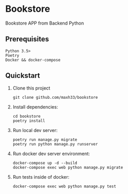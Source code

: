 # Bookstore

Bookstore APP from Backend Python

## Prerequisites

```
Python 3.5>
Poetry
Docker && docker-compose

```

## Quickstart

1. Clone this project

   ```shell
   git clone github.com/maxh33/bookstore
   ```

2. Install dependencies:

   ```shell
   cd bookstore
   poetry install
   ```

3. Run local dev server:

   ```shell
   poetry run manage.py migrate
   poetry run python manage.py runserver
   ```
   
4. Run docker dev server environment:

   ```shell
   docker-compose up -d --build 
   docker-compose exec web python manage.py migrate
   ```

5. Run tests inside of docker:

   ```shell
   docker-compose exec web python manage.py test
   ```